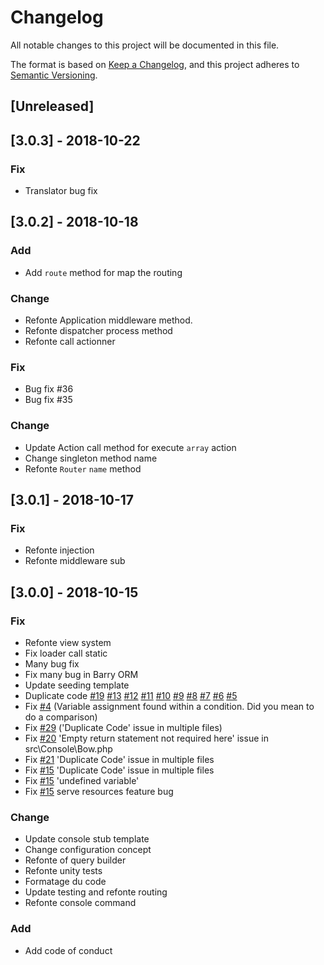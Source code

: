 # Changelog

All notable changes to this project will be documented in this file.

The format is based on [Keep a Changelog](https://keepachangelog.com/en/1.0.0/),
and this project adheres to [Semantic Versioning](https://semver.org/spec/v2.0.0.html).

## [Unreleased]

## [3.0.3] - 2018-10-22

### Fix

- Translator bug fix

## [3.0.2] - 2018-10-18

### Add

- Add `route` method for map the routing

### Change

- Refonte Application middleware method.
- Refonte dispatcher process method
- Refonte call actionner

### Fix

- Bug fix #36
- Bug fix #35

### Change

- Update Action call method for execute `array` action
- Change singleton method name
- Refonte `Router` `name` method

## [3.0.1] - 2018-10-17

### Fix

- Refonte injection
- Refonte middleware sub

## [3.0.0] - 2018-10-15 

### Fix
- Refonte view system
- Fix loader call static
- Many bug fix
- Fix many bug in Barry ORM
- Update seeding template
- Duplicate code [#19](https://github.com/bowphp/framework/issues/19) [#13](https://github.com/bowphp/framework/issues/13) [#12](https://github.com/bowphp/framework/issues/12) [#11](https://github.com/bowphp/framework/issues/12) [#10](https://github.com/bowphp/framework/issues/10) [#9](https://github.com/bowphp/framework/issues/9) [#8](https://github.com/bowphp/framework/issues/8) [#7](https://github.com/bowphp/framework/issues/7) [#6](https://github.com/bowphp/framework/issues/6) [#5](https://github.com/bowphp/framework/issues/5)
- Fix [#4](https://github.com/bowphp/framework/issues/4) (Variable assignment found within a condition. Did you mean to do a comparison)
- Fix [#29](https://github.com/bowphp/framework/issues/29) ('Duplicate Code' issue in multiple files)
- Fix [#20](https://github.com/bowphp/framework/issues/20) 'Empty return statement not required here' issue in src\Console\Bow.php
- Fix [#21](https://github.com/bowphp/framework/issues/21) 'Duplicate Code' issue in multiple files
- Fix [#15](https://github.com/bowphp/framework/issues/15) 'Duplicate Code' issue in multiple files
- Fix [#15](https://github.com/bowphp/framework/issues/15) 'undefined variable'
- Fix [#15](https://github.com/bowphp/framework/issues/34) serve resources feature bug

### Change

- Update console stub template
- Change configuration concept
- Refonte of query builder
- Refonte unity tests
- Formatage du code
- Update testing and refonte routing
- Refonte console command

### Add
- Add code of conduct
